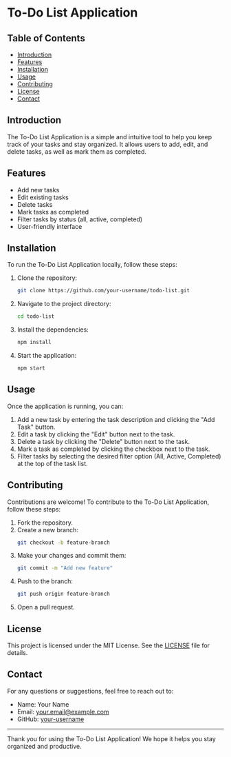 # To-Do List Application

## Table of Contents
- [Introduction](#introduction)
- [Features](#features)
- [Installation](#installation)
- [Usage](#usage)
- [Contributing](#contributing)
- [License](#license)
- [Contact](#contact)

## Introduction
The To-Do List Application is a simple and intuitive tool to help you keep track of your tasks and stay organized. It allows users to add, edit, and delete tasks, as well as mark them as completed.

## Features
- Add new tasks
- Edit existing tasks
- Delete tasks
- Mark tasks as completed
- Filter tasks by status (all, active, completed)
- User-friendly interface

## Installation
To run the To-Do List Application locally, follow these steps:

1. Clone the repository:
    ```bash
    git clone https://github.com/your-username/todo-list.git
    ```
2. Navigate to the project directory:
    ```bash
    cd todo-list
    ```
3. Install the dependencies:
    ```bash
    npm install
    ```
4. Start the application:
    ```bash
    npm start
    ```

## Usage
Once the application is running, you can:

1. Add a new task by entering the task description and clicking the "Add Task" button.
2. Edit a task by clicking the "Edit" button next to the task.
3. Delete a task by clicking the "Delete" button next to the task.
4. Mark a task as completed by clicking the checkbox next to the task.
5. Filter tasks by selecting the desired filter option (All, Active, Completed) at the top of the task list.

## Contributing
Contributions are welcome! To contribute to the To-Do List Application, follow these steps:

1. Fork the repository.
2. Create a new branch:
    ```bash
    git checkout -b feature-branch
    ```
3. Make your changes and commit them:
    ```bash
    git commit -m "Add new feature"
    ```
4. Push to the branch:
    ```bash
    git push origin feature-branch
    ```
5. Open a pull request.

## License
This project is licensed under the MIT License. See the [LICENSE](LICENSE) file for details.

## Contact
For any questions or suggestions, feel free to reach out to:

- Name: Your Name
- Email: your.email@example.com
- GitHub: [your-username](https://github.com/your-username)

---

Thank you for using the To-Do List Application! We hope it helps you stay organized and productive.

